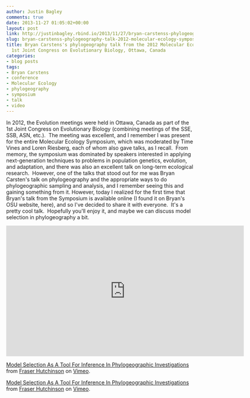 ```yaml
---
author: Justin Bagley
comments: true
date: 2013-11-27 01:05:02+00:00
layout: post
link: http://justinbagley.rbind.io/2013/11/27/bryan-carstenss-phylogeography-talk-2012-molecular-ecology-symposium-1st-congress-evolutionary-biology-ottawa-canada/
slug: bryan-carstenss-phylogeography-talk-2012-molecular-ecology-symposium-1st-congress-evolutionary-biology-ottawa-canada
title: Bryan Carstens's phylogeography talk from the 2012 Molecular Ecology Symposium,
  1st Joint Congress on Evolutionary Biology, Ottawa, Canada
categories:
- blog posts
tags:
- Bryan Carstens
- conference
- Molecular Ecology
- phylogeography
- symposium
- talk
- video
---
```


In 2012, the Evolution meetings were held in Ottawa, Canada as part of the 1st Joint Congress on Evolutionary Biology (combining meetings of the SSE, SSB, ASN, etc.).  The meeting was excellent, and I remember I was present for the entire Molecular Ecology Symposium, which was moderated by Time Vines and Loren Riesberg, each of whom also gave talks, as I recall.  From memory, the symposium was dominated by speakers interested in applying next-generation techniques to problems in population genetics, evolution, and adaptation, and there was also an excellent talk on long-term ecological research.  However, one of the talks that stood out for me was Bryan Carsten's talk on phylogeography and the appropriate ways to do phylogeographic sampling and analysis, and I remember seeing this and gaining something from it. However, today I realized for the first time that Bryan's talk from the Symposium is available online (I found it on Bryan's OSU website, here), and so I've decided to share it with everyone.  It's a pretty cool talk.  Hopefully you'll enjoy it, and maybe we can discuss model selection in phylogeography a bit.  

<iframe src="https://player.vimeo.com/video/46751720" width="640" height="352" frameborder="0" webkitallowfullscreen mozallowfullscreen allowfullscreen></iframe>
<p><a href="https://vimeo.com/46751720">Model Selection As A Tool For Inference In Phylogeographic Investigations</a> from <a href="https://vimeo.com/user12771984">Fraser Hutchinson</a> on <a href="https://vimeo.com">Vimeo</a>.</p>

[Model Selection As A Tool For Inference In Phylogeographic Investigations](http://vimeo.com/46751720) from [Fraser Hutchinson](http://vimeo.com/user12771984) on [Vimeo](https://vimeo.com).
